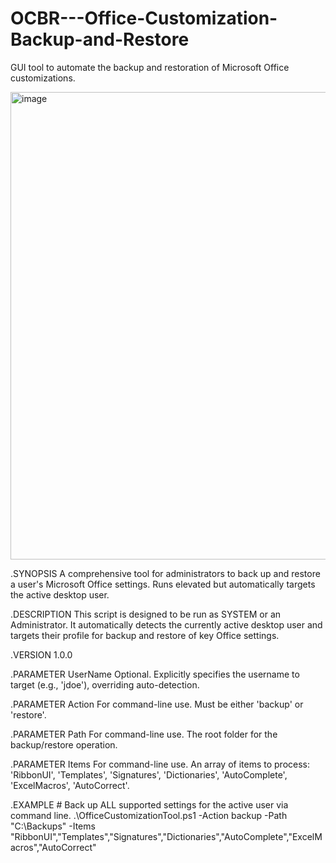 # OCBR---Office-Customization-Backup-and-Restore
GUI tool to automate the backup and restoration of Microsoft Office customizations.

<img width="581" height="748" alt="image" src="https://github.com/user-attachments/assets/fe09ce90-52ed-47e8-bee9-7ba4e489dfe9" />

.SYNOPSIS
    A comprehensive tool for administrators to back up and restore a user's Microsoft Office settings.
    Runs elevated but automatically targets the active desktop user.

.DESCRIPTION
    This script is designed to be run as SYSTEM or an Administrator. It automatically detects the
    currently active desktop user and targets their profile for backup and restore of key Office settings.

.VERSION
    1.0.0

.PARAMETER UserName
    Optional. Explicitly specifies the username to target (e.g., 'jdoe'), overriding auto-detection.

.PARAMETER Action
    For command-line use. Must be either 'backup' or 'restore'.

.PARAMETER Path
    For command-line use. The root folder for the backup/restore operation.

.PARAMETER Items
    For command-line use. An array of items to process: 'RibbonUI', 'Templates', 'Signatures', 'Dictionaries', 'AutoComplete', 'ExcelMacros', 'AutoCorrect'.

.EXAMPLE
    # Back up ALL supported settings for the active user via command line.
    .\OfficeCustomizationTool.ps1 -Action backup -Path "C:\Backups" -Items "RibbonUI","Templates","Signatures","Dictionaries","AutoComplete","ExcelMacros","AutoCorrect"
